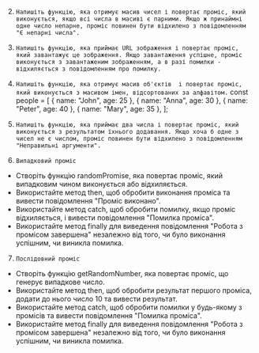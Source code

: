 2. `Напишіть функцію, яка отримує масив чисел і повертає проміс, який виконується, якщо всі числа в масиві є парними. Якщо ж принаймні одне число непарне, проміс повинен бути відхилено з повідомленням "Є непарні числа".`

3. `Напишіть функцію, яка приймає URL зображення і повертає проміс, який завантажує це зображення. Якщо завантаження успішне, проміс виконується з завантаженим зображенням, а в разі помилки - відхиляється з повідомленням про помилку.`

4. `Напишіть функцію, яка отримує масив об'єктів  і повертає проміс, який виконується з масивом імен, відсортованих за алфавітом.`
const people = [
    { name: "John", age: 25 },
    { name: "Anna", age: 30 },
    { name: "Peter", age: 40 },
    { name: "Mary", age: 35 },
  ];

5. `Напишіть функцію, яка приймає два числа і повертає проміс, який виконується з результатом їхнього додавання. Якщо хоча б одне з чисел не є числом, проміс повинен бути відхилено з повідомленням "Неправильні аргументи".`

6. `Випадковий проміс`
* Створіть функцію randomPromise, яка повертає проміс, який випадковим чином виконується або відхиляється.
* Використайте метод then, щоб обробити виконання проміса та вивести повідомлення "Проміс виконано".
* Використайте метод catch, щоб обробити помилку, якщо проміс відхиляється, і вивести повідомлення "Помилка проміса".
* Використайте метод finally для виведення повідомлення "Робота з промісом завершена" незалежно від того, чи було виконання успішним, чи виникла помилка.

7. `Послідовний проміс`
* Створіть функцію getRandomNumber, яка повертає проміс, що генерує випадкове число.
* Використайте метод then, щоб обробити результат першого проміса, додати до нього число 10 та вивести результат.
* Використайте метод catch, щоб обробити помилки у будь-якому з промісів та вивести повідомлення "Помилка проміса".
* Використайте метод finally для виведення повідомлення "Робота з промісом завершена" незалежно від того, чи було виконання успішним, чи виникла помилка.



